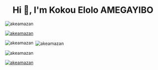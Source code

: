 <h1 align="center">Hi 👋, I'm Kokou Elolo AMEGAYIBO</h1>

<p align="left"> <img src="https://komarev.com/ghpvc/?username=akeamazan&label=Profile%20views&color=0e75b6&style=flat" alt="akeamazan" /> </p>
<p align="left"> <a href="https://twitter.com/akeamazan" target="blank"><img src="https://img.shields.io/twitter/follow/akeamazan?logo=twitter&style=for-the-badge" alt="akeamazan" /></a> </p>







<p><img align="left" src="https://github-readme-stats.vercel.app/api/top-langs?username=akeamazan&show_icons=true&locale=en&layout=compact" alt="akeamazan" /></p>

<p>&nbsp;<img align="center" src="https://github-readme-stats.vercel.app/api?username=akeamazan&show_icons=true&locale=en" alt="akeamazan" /></p>

<p><img align="center" src="https://github-readme-streak-stats.herokuapp.com/?user=akeamazan&" alt="akeamazan" /></p>
<p align="left"> <a href="https://github.com/ryo-ma/github-profile-trophy"><img src="https://github-profile-trophy.vercel.app/?username=akeamazan" alt="akeamazan" /></a> </p>

